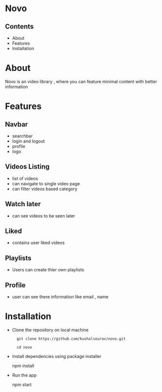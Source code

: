 # Novo

## Contents
* About
* Features
* Installation


# About 

  Novo is an video library , where you can feature minimal content with better information

# Features

## Navbar 

 - searchbar
 - login and logout
 - profile
 - logo
 
## Videos Listing
 - list of videos
 - can navigate to single video page
 - can filter videos based category

## Watch later

 - can see videos to be seen later


## Liked

 - contains user liked videos

## Playlists
  - Users can create thier own playlists

## Profile
 - user can see there information like email , name
  
  
# Installation
   * Clone the repository on local machine
   
           git clone https://github.com/kushalsourav/novo.git
           
           cd novo
   * Install dependencies using package installer
        <p> npm install </p>
     
   * Run the app
         <p>npm start</p>

 
